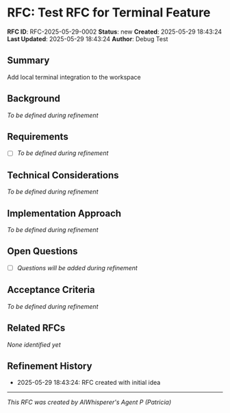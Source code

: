 # RFC: Test RFC for Terminal Feature

**RFC ID**: RFC-2025-05-29-0002
**Status**: new
**Created**: 2025-05-29 18:43:24
**Last Updated**: 2025-05-29 18:43:24
**Author**: Debug Test

## Summary
<!-- Brief overview of the feature/idea in 1-2 paragraphs -->
Add local terminal integration to the workspace

## Background
<!-- Context and motivation for this feature -->
*To be defined during refinement*

## Requirements
<!-- List of specific requirements, use checkboxes for tracking -->
- [ ] *To be defined during refinement*

## Technical Considerations
<!-- Programming languages, frameworks, dependencies, architecture decisions -->
*To be defined during refinement*

## Implementation Approach
<!-- Suggested approach for implementing this feature -->
*To be defined during refinement*

## Open Questions
<!-- Questions that need answers before implementation -->
- [ ] *Questions will be added during refinement*

## Acceptance Criteria
<!-- How we'll know this feature is complete -->
*To be defined during refinement*

## Related RFCs
<!-- Links to related or dependent RFCs -->
*None identified yet*

## Refinement History
<!-- Track major changes and decisions during refinement -->
- 2025-05-29 18:43:24: RFC created with initial idea

---
*This RFC was created by AIWhisperer's Agent P (Patricia)*
